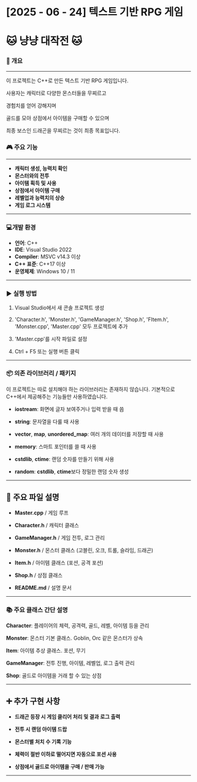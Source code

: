 # [2025 - 06 - 24] 텍스트 기반 RPG 게임

# **🐱 냥냥 대작전 🐱**

### 📌 개요
---
이 프로젝트는 C++로 만든 텍스트 기반 RPG 게임입니다.

사용자는 캐릭터로 다양한 몬스터들을 무찌르고

경험치를 얻어 강해지며

골드를 모아 상점에서 아이템을 구매할 수 있으며

최종 보스인 드래곤을 무찌르는 것이 최종 목표입니다.

### 🎮 주요 기능
---

- **캐릭터 생성, 능력치 확인**
- **몬스터와의 전투**
- **아이템 획득 및 사용**
- **상점에서 아이템 구매**
- **레벨업과 능력치의 상승**
- **게임 로그 시스템**

---

### 💻개발 환경

- **언어**: C++
- **IDE**: Visual Studio 2022
- **Compiler**: MSVC v14.3 이상
- **C++ 표준**: C++17 이상
- **운영체제**: Windows 10 / 11

---

### ▶️ 실행 방법

1. Visual Studio에서 새 콘솔 프로젝트 생성

2. 'Character.h', 'Monster.h', 'GameManager.h', 'Shop.h', 'FItem.h', 'Monster.cpp', 'Master.cpp' 모두 프로젝트에 추가

3. 'Master.cpp'를 시작 파일로 설정

4. Ctrl + F5 또는 실행 버튼 클릭

---

### 📦 의존 라이브러리 / 패키지
이 프로젝트는 따로 설치해야 하는 라이브러리는 존재하지 않습니다.
기본적으로 C++에서 제공해주는 기능들만 사용하였습니다.

- **iostream**: 화면에 글자 보여주거나 입력 받을 때 씀

- **string**: 문자열을 다룰 때 사용

- **vector**, **map**, **unordered_map**: 여러 개의 데이터를 저장할 때 사용

- **memory**: 스마트 포인터를 쓸 때 사용

- **cstdlib**, **ctime**: 랜덤 숫자를 만들기 위해 사용

- **random**: **cstdlib**, **ctime**보다 정밀한 랜덤 숫자 생성

---

## 📁 주요 파일 설명
- **Master.cpp** /
   게임 루프

- **Character.h** /
   캐릭터 클래스

- **GameManager.h** /
   게임 전투, 로그 관리

- **Monster.h** /
   몬스터 클래스 (고블린, 오크, 트롤, 슬라임, 드래곤)

- **Item.h** /
   아이템 클래스 (포션, 공격 포션)

- **Shop.h** /
   상점 클래스

- **README.md** /
   설명 문서

---

### 📚 주요 클래스 간단 설명

**Character**: 플레이어의 체력, 공격력, 골드, 레벨, 아이템 등을 관리

**Monster**: 몬스터 기본 클래스. Goblin, Orc 같은 몬스터가 상속

**Item**: 아이템 추상 클래스. 포션, 무기

**GameManager**: 전투 진행, 아이템, 레벨업, 로그 출력 관리

**Shop**: 골드로 아이템을 거래 할 수 있는 상점

---

## ➕ 추가 구현 사항

- **드래곤 등장 시 게임 클리어 처리 및 결과 로그 출력**

- **전투 시 랜덤 아이템 드랍**

- **몬스터별 처치 수 기록 기능**

- **체력이 절반 이하로 떨어지면 자동으로 포션 사용**

- **상점에서 골드로 아이템을 구매 / 판매 가능**

------


